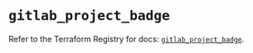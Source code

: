 # `gitlab_project_badge`

Refer to the Terraform Registry for docs: [`gitlab_project_badge`](https://registry.terraform.io/providers/gitlabhq/gitlab/18.1.1/docs/resources/project_badge).
